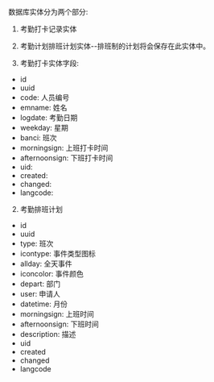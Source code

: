 数据库实体分为两个部分:
1. 考勤打卡记录实体
2. 考勤计划排班计划实体--排班制的计划将会保存在此实体中。

1. 考勤打卡实体字段:
- id
- uuid
- code: 人员编号
- emname: 姓名
- logdate: 考勤日期
- weekday: 星期
- banci: 班次
- morningsign: 上班打卡时间
- afternoonsign: 下班打卡时间
- uid:
- created:
- changed:
- langcode:

2. 考勤排班计划
- id
- uuid
- type: 班次
- icontype: 事件类型图标
- allday: 全天事件
- iconcolor: 事件颜色
- depart: 部门
- user: 申请人
- datetime: 月份
- morningsign: 上班时间
- afternoonsign: 下班时间
- description: 描述
- uid
- created
- changed
- langcode
